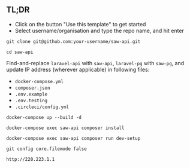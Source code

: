 ## TL;DR
- Click on the button "Use this template" to get started
- Select username/organisation and type the repo name, and hit enter
```
git clone git@github.com:your-username/saw-api.git
```
```
cd saw-api
```

Find-and-replace `laravel-api` with `saw-api`, `laravel-pg` with `saw-pg`, and update IP address (wherever applicable) in following files:
- `docker-compose.yml`
- `composer.json`
- `.env.example`
- `.env.testing`
- `.circleci/config.yml`

```
docker-compose up --build -d
```
```
docker-compose exec saw-api composer install
```
```
docker-compose exec saw-api composer run dev-setup
```
```
git config core.filemode false
```
```
http://220.223.1.1
```

